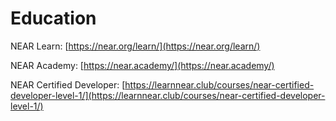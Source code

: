 # Education

NEAR Learn: [https://near.org/learn/](https://near.org/learn/)

NEAR Academy: [https://near.academy/](https://near.academy/)

NEAR Certified Developer: [https://learnnear.club/courses/near-certified-developer-level-1/](https://learnnear.club/courses/near-certified-developer-level-1/)

